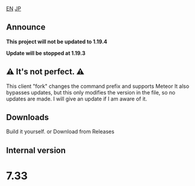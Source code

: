 [EN](README.md) [JP](README_JP.md)

## Announce
**This project will not be updated to 1.19.4**

**Update will be stopped at 1.19.3**

## ⚠ It's not perfect. ⚠

This client "fork" changes the command prefix and supports Meteor
It also bypasses updates, but this only modifies the version in the file, so no updates are made.
I will give an update if I am aware of it.

## Downloads

Build it yourself.
or
Download from Releases

## Internal version
# 7.33

